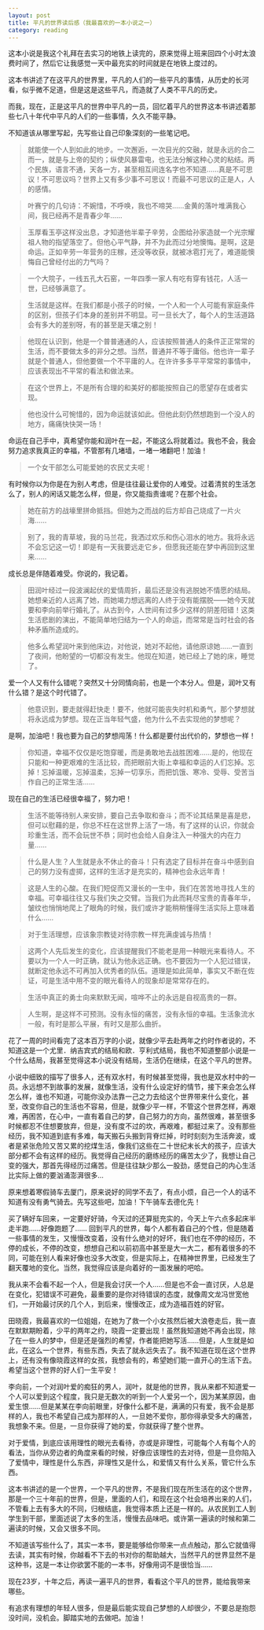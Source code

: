 ```yaml
---
layout: post
title: 平凡的世界读后感（我最喜欢的一本小说之一）
category: reading
---
```


这本小说是我这个礼拜在去实习的地铁上读完的，原来觉得上班来回四个小时太浪费时间了，然后它让我感觉一天中最充实的时间就是在地铁上度过的。

这本书讲述了在这平凡的世界里，平凡的人们的一些平凡的事情，从历史的长河看，似乎微不足道，但是这是这些平凡，而造就了人类不平凡的历史。

而我，现在，正是这平凡的世界中平凡的一员，回忆着平凡的世界这本书讲述着那些七八十年代中平凡的人们的一些事情，久久不能平静。

不知道该从哪里写起，先写些让自己印象深刻的一些笔记吧。

>就能使一个人到如此的地步。一次邂逅，一次目光的交融，就是永远的合二而一，就是与上帝的契约；纵使风暴雷电，也无法分解这种心灵的粘结。两个民族，语言不通，天各一方，甚至相互间连名字也不知道……真是不可思议！不可思议吗？世界上又有多少事不可思议！而最不可思议的正是人，人的感情。

>叶赛宁的几句诗：不婉惜，不呼唤，我也不啼哭……金黄的落叶堆满我心间，我已经再不是青春少年……

>玉厚看玉亭这样没出息，才知道他半辈子辛劳，企图给孙家造就一个光宗耀祖人物的指望落空了。但他心平气静，并不为此而过分地懊悔。是啊，这是命运。正如辛劳一年营务的庄稼，还没等收获，就被冰雹打光了，难道能懊悔自己曾经付出的力气吗？

>一个大院子，一线五孔大石窑，一年四季一家人有吃有穿有钱花，人活一世，已经够满意了。

>生活就是这样。在我们都是小孩子的时候，一个人和一个人可能有家庭条件的区别，但孩子们本身的差别并不明显。可一旦长大了，每个人的生活道路会有多大的差别呀，有的甚至是天壤之别！

>他现在认识到，他是一个普普通通的人，应该按照普通人的条件正正常常的生活，而不要做太多的非分之想。当然，普通并不等于庸俗。他也许一辈子就是个普通人，但他要做一个不平庸的人。在许许多多平平常常的事情中，应该表现出不平常的看法和做法来。

>在这个世界上，不是所有合理的和美好的都能按照自己的愿望存在或者实现。

>他也没什么可惋惜的，因为命运就该如此。但他此刻仍然想跑到一个没人的地方，痛痛快快哭一场！

命运在自己手中，真希望你能和润叶在一起，不能这么将就着过。我也不会，我会努力追求我真正的幸福，不管那有几堵墙，一堵一堵翻吧！加油！

>一个女干部怎么可能爱她的农民丈夫呢！

有时候你以为你是在为别人考虑，但是往往最让爱你的人难受。过着清贫的生活怎么了，别人的闲话又能怎么样，但是，你又能指责谁呢？在那个社会。

>她在前方的战壕里拼命抵挡。但她为之而战的后方却自己烧成了一片火海……

>别了，我的青草坡，我的马兰花，我洒过欢乐和伤心泪水的地方。我将永远不会忘记这一切！即是有一天我要远走它乡，但愿我还能在梦中再回到这里来……

成长总是伴随着难受。你说的，我记着。

>田润叶经过一段波澜起伏的爱情周折，最后还是没有逃脱她不情愿的结局。她想亲近的人远离了她，而她竭力想远离的人终于没有能摆脱——她今天就要和李向前举行婚礼了。从古到今，人世间有过多少这样的阴差阳错！这类生活悲剧的演出，不能简单地归结为一个人的命运，而常常是当时社会的各种矛盾所造成的。

>他多么希望润叶来到他床边，对他说，她对不起他，请他原谅她……一直到了夜间，他盼望的一切都没有发生。他现在知道，她已经上了她的床，睡觉了。

爱一个人又有什么错呢？突然又十分同情向前，也是一个本分人。但是，润叶又有什么错？是这个时代错了。

>他意识到，要走就得赶快走！要不，他就可能丧失时机和勇气，那个梦想就将永远成为梦想。现在正当年轻气盛，他为什么不去实现他的梦想呢？

是啊，加油吧！我也要为自己的梦想闯荡！什么都是要付出代价的，梦想也一样！

>你知道，幸福不仅仅是吃饱穿暖，而是勇敢地去战胜困难……是的，他现在只能和一种更艰难的生活比较，而把眼前大街上幸福和幸运的人们忘掉。忘掉！忘掉温暖，忘掉温柔，忘掉一切享乐，而把饥饿、寒冷、受辱、受苦当作自己的正常生活……

现在自己的生活已经很幸福了，努力吧！

>生活不能等待别人来安排，要自己去争取和奋斗；而不论其结果是喜是悲，但可以慰藉的是，你总不枉在这世界上活了一场，有了这样的认识，你就会珍重生活，而不会玩世不恭；同时也会给人自身注入一种强大的内在力量……

>什么是人生？人生就是永不休止的奋斗！只有选定了目标并在奋斗中感到自己的努力没有虚掷，这样的生活才是充实的，精神也会永远年青！

>这是人生的心酸。在我们短促而又漫长的一生中，我们在苦苦地寻找人生的幸福。可幸福往往又与我们失之交臂。当我们为此而耗尽宝贵的青春年华，皱纹也悄悄地爬上了眼角的时候，我们或许才能稍稍懂得生活实际上意味着什么……

>对于生活理想，应该象宗教徒对待宗教一样充满虔诚与热情！

>这两个人先后发生的变化，应该提醒我们不能老是用一种眼光来看待人。不要以为一个人一时正确，就认为他永远正确。也不要因为一个人犯过错误，就断定他永远不可再加入优秀者的队伍。道理是如此简单，事实又不断在佐证，可是生活中用不变的眼光看待人的现象却是常常存在的。

>生活中真正的勇士向来默默无闻，喧哗不止的永远是自视高贵的一群。

>人生啊，是这样不可预测。没有永恒的痛苦，没有永恒的幸福。生活象流水一般，有时是那么平展，有时又是那么曲折。

花了一周的时间看完了这本百万字的小说，就像少平去赴两年之约时作者说的，不知道这是一个尤里．纳吉宾式的结局和欧．亨利式结局，我也不知道整部小说是一个什么结局，我甚至觉得这本小说没有结局，生活仍在继续，在这个平凡的世界。

小说中细致的描写了很多人，还有双水村，有时候甚至觉得，我也是双水村中的一员。永远想不到故事的发展，就像生活，没有什么设定好的情节，接下来会怎么样怎么样，谁也不知道，可能你没办法靠一己之力去给这个世界带来什么变化，甚至，改变你自己的生活也不容易，但是，就像少平一样，不管这个世界怎样，再艰难，再困苦，在心中，一直有着自己的梦，自己努力的方向，虽然很难，甚至很多时候都忍不住想要放弃，但是，没有度不过的坎，再艰难，都挺过来了。没有那些经历，我不知道到底有多难，每天搬石头搬到背脊烂掉，时时刻刻为生活奔波，或者是紧张危险又苦又累的挖煤生活，像我们这些在二十世纪末长大的孩子，应该大部分都不会有这样的经历。我觉得自己经历的磨练经历的痛苦太少了，我想让自己变的强大，那首先得经历过痛苦。但是往往缺少那么一股劲，感觉自己的内心生活比实际上做的要汹涌澎湃很多…

原来想着寒假骑车去厦门，原来说好的同学不去了，有点小烦，自己一个人的话不知道有没有勇气骑去。先写这些吧，加油！下午骑车去德化先！

买了辆好车回来，一定要好好骑，今天过的还算挺充实的，今天上午六点多起床半走半跑……好像跑题了……
回到平凡的世界，每个人都有着自己的个性，但是随着一些事情的发生，又慢慢改变着，没有什么绝对的好坏，我们也在不停的经历，不停的成长，不停的改变，想想自己和以前初高中甚至是大一大二，都有着很多的不同，可能在别人看来好像也没多大改变，但是实际上，在精神世界里，已经发生了翻天覆地的变化。当然，我觉得应该是向着好的一面发展的吧哈。

我从来不会看不起一个人，但是我会讨厌一个人……但是也不会一直讨厌，人总是在变化，犯错误不可避免，最重要的是你对待错误的态度，就像周文龙冯世宽他们，一开始最讨厌的几个人，到后来，慢慢改正，成为造福百姓的好官。

田晓霞，我最喜欢的一位姐姐，在她为了救一个小女孩然后被大浪卷走后，我一直在默默期盼着，少平的两年之约，晓霞一定要出现！虽然我知道她不再会出现，除了在一些人的梦中，但是还是强烈的希望，作者能把她写活……但是，人生就是如此，在这么一个世界，有些东西，失去了就永远失去了。我不知道在现在这个世界上，还有没有像晓霞这样的女孩，我想会有的，希望她们能一直开心的生活下去。希望当这个世界的好人们一生平安！

李向前，一个对润叶爱的痴狂的男人，润叶，就是他的世界，我从来都不知道爱一个人可以爱到这个程度，我只是无数次的听到一个人爱另一个，因为某某原因，由爱生恨……但是某某在李向前眼里，好像什么都不是，满满的只有爱，我不会是那样的人，我也不希望自己成为那样的人，一旦她不爱你，那你得承受多大的痛苦，我想象不来。但是，一旦你获得了她的爱，你就获得了整个世界。

对于爱情，到底应该用理性的眼光去看待，亦或是非理性，可能每个人有每个人的看法，当你从旁边者的角度来看的时候，好像应该理性的去对待，但是一旦你陷入了爱情中，理性是什么东西，非理性又是什么，和爱情又有什么关系，管它什么东西。

这本书讲述的是一个世界，一个平凡的世界，不是我们现在所生活在的这个世界，那是一个三十年前的世界，但是，里面的人们，和现在这个社会培养出来的人们，不管看上去有多大的不同，归根结底，我觉得本质上还是一样的。从农民到工人到学生到干部，里面述说了太多的生活，慢慢去品味吧。或许第一遍读的时候和第二遍读的时候，又会又很多不同。

不知道该写些什么了，其实一本书，要是能够给你带来一点点触动，那么它就值得去读，其实有时候，你越看不下去的书对你的帮助越大，当然平凡的世界显然不是这种书，这是一本让你欲罢不能的一本书，好像用词不是很恰当……

现在23岁，十年之后，再读一遍平凡的世界，看看这个平凡的世界，能给我带来哪些。

有追求有理想的年轻人很多，但是最后能实现自己梦想的人却很少，不要总是抱怨没时间，没机会。脚踏实地的去做吧。加油！

